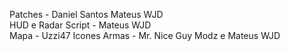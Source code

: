  Patches - Daniel Santos  Mateus WJD  
 HUD e Radar Script  - Mateus WJD  
 Mapa - Uzzi47 Icones Armas - Mr. Nice Guy Modz e Mateus WJD

      


